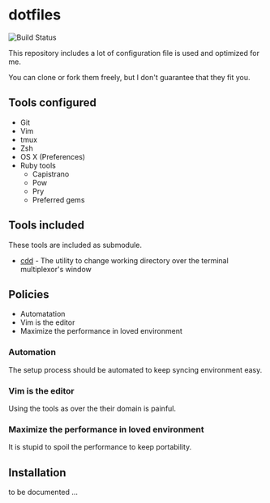 # dotfiles

![Build Status](https://travis-ci.org/aereal/dotfiles.png?branch=master)

This repository includes a lot of configuration file is used and optimized for me.

You can clone or fork them freely, but I don't guarantee that they fit you.

## Tools configured

 * Git
 * Vim
 * tmux
 * Zsh
 * OS X (Preferences)
 * Ruby tools
   * Capistrano
   * Pow
   * Pry
   * Preferred gems

## Tools included

These tools are included as submodule.

 * [cdd](https://github.com/m4i/cdd) - The utility to change working directory over the terminal multiplexor's window

## Policies

 * Automatation
 * Vim is the editor
 * Maximize the performance in loved environment

### Automation

The setup process should be automated to keep syncing environment easy.

### Vim is the editor

Using the tools as over the their domain is painful.

### Maximize the performance in loved environment

It is stupid to spoil the performance to keep portability.

## Installation

to be documented ...

